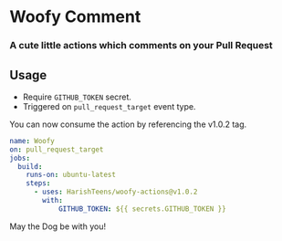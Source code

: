 # Woofy Comment

### A cute little actions which comments on your Pull Request


## Usage

- Require ```GITHUB_TOKEN``` secret.
- Triggered on ```pull_request_target``` event type.

You can now consume the action by referencing the v1.0.2 tag.

```yaml
name: Woofy
on: pull_request_target
jobs:
  build:
    runs-on: ubuntu-latest
    steps:      
      - uses: HarishTeens/woofy-actions@v1.0.2
        with:
            GITHUB_TOKEN: ${{ secrets.GITHUB_TOKEN }}

```

May the Dog be with you! 
